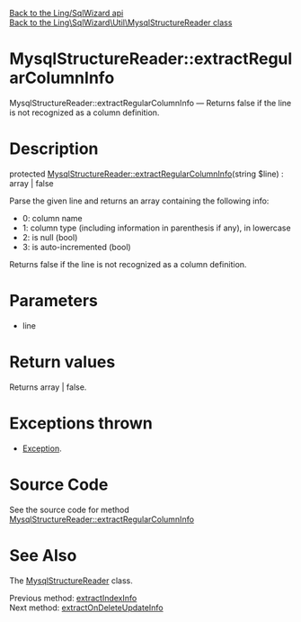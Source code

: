 [Back to the Ling/SqlWizard api](https://github.com/lingtalfi/SqlWizard/blob/master/doc/api/Ling/SqlWizard.md)<br>
[Back to the Ling\SqlWizard\Util\MysqlStructureReader class](https://github.com/lingtalfi/SqlWizard/blob/master/doc/api/Ling/SqlWizard/Util/MysqlStructureReader.md)


MysqlStructureReader::extractRegularColumnInfo
================



MysqlStructureReader::extractRegularColumnInfo — Returns false if the line is not recognized as a column definition.




Description
================


protected [MysqlStructureReader::extractRegularColumnInfo](https://github.com/lingtalfi/SqlWizard/blob/master/doc/api/Ling/SqlWizard/Util/MysqlStructureReader/extractRegularColumnInfo.md)(string $line) : array | false




Parse the given line and returns an array containing the following info:

- 0: column name
- 1: column type (including information in parenthesis if any), in lowercase
- 2: is null (bool)
- 3: is auto-incremented (bool)

Returns false if the line is not recognized as a column definition.




Parameters
================


- line

    


Return values
================

Returns array | false.


Exceptions thrown
================

- [Exception](http://php.net/manual/en/class.exception.php).&nbsp;







Source Code
===========
See the source code for method [MysqlStructureReader::extractRegularColumnInfo](https://github.com/lingtalfi/SqlWizard/blob/master/Util/MysqlStructureReader.php#L576-L602)


See Also
================

The [MysqlStructureReader](https://github.com/lingtalfi/SqlWizard/blob/master/doc/api/Ling/SqlWizard/Util/MysqlStructureReader.md) class.

Previous method: [extractIndexInfo](https://github.com/lingtalfi/SqlWizard/blob/master/doc/api/Ling/SqlWizard/Util/MysqlStructureReader/extractIndexInfo.md)<br>Next method: [extractOnDeleteUpdateInfo](https://github.com/lingtalfi/SqlWizard/blob/master/doc/api/Ling/SqlWizard/Util/MysqlStructureReader/extractOnDeleteUpdateInfo.md)<br>

